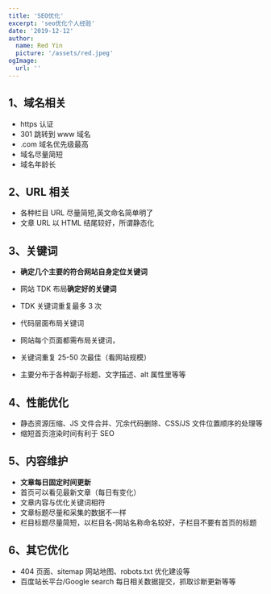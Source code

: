 ```yaml
---
title: 'SEO优化'
excerpt: 'seo优化个人经验'
date: '2019-12-12'
author:
  name: Red Yin
  picture: '/assets/red.jpeg'
ogImage:
  url: ''
---
```


## 1、域名相关

- https 认证
- 301 跳转到 www 域名
- .com 域名优先级最高
- 域名尽量简短
- 域名年龄长

## 2、URL 相关

- 各种栏目 URL 尽量简短,英文命名简单明了
- 文章 URL 以 HTML 结尾较好，所谓静态化

## 3、关键词

- **确定几个主要的符合网站自身定位关键词**

- 网站 TDK 布局**确定好的关键词**
- TDK 关键词重复最多 3 次

- 代码层面布局关键词
- 网站每个页面都需布局关键词，
- 关键词重复 25-50 次最佳（看网站规模）
- 主要分布于各种副子标题、文字描述、alt 属性里等等

## 4、性能优化

- 静态资源压缩、JS 文件合并、冗余代码删除、CSS/JS 文件位置顺序的处理等
- 缩短首页渲染时间有利于 SEO

## 5、内容维护

- **文章每日固定时间更新**
- 首页可以看见最新文章（每日有变化）
- 文章内容与优化关键词相符
- 文章标题尽量和采集的数据不一样
- 栏目标题尽量简短，以栏目名-网站名称命名较好，子栏目不要有首页的标题

## 6、其它优化

- 404 页面、sitemap 网站地图、robots.txt 优化建设等
- 百度站长平台/Google search 每日相关数据提交，抓取诊断更新等等
